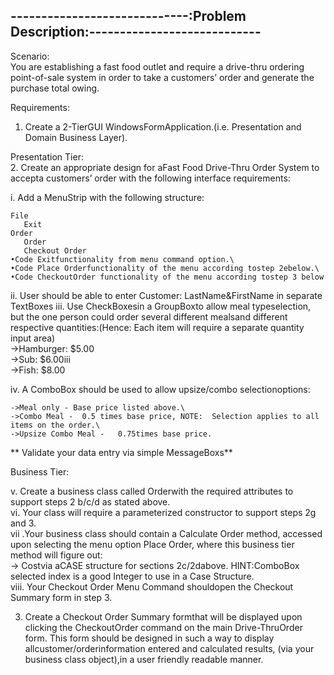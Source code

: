 -----------------------------:Problem Description:----------------------------
------------------------------------------------------------------------------

Scenario:\
You are establishing a fast food outlet and require a drive-thru ordering point-of-sale system in order to take a customers’ order and generate the purchase total owing.

Requirements:

1.	Create a 2-TierGUI WindowsFormApplication.(i.e. Presentation and Domain Business Layer).

Presentation Tier:\
2.	Create an appropriate design for aFast Food Drive-Thru Order System to accepta customers’ order with the following interface requirements:

i.	Add a MenuStrip with the following structure:

	File
	   Exit
	Order
	   Order
	   Checkout Order
	•Code Exitfunctionality from menu command option.\
	•Code Place Orderfunctionality of the menu according tostep 2ebelow.\
	•Code CheckoutOrder functionality of the menu according tostep 3 below
	
ii. User should be able to enter Customer: LastName&FirstName in separate TextBoxes
iii. Use CheckBoxesin a GroupBoxto allow meal typeselection, but the one person could order several different mealsand different respective quantities:(Hence:  Each item will require a separate quantity input area)\
	->Hamburger:  $5.00\
	->Sub:  $6.00iii\
	->Fish:  $8.00
	
iv. A ComboBox should be used to allow upsize/combo selectionoptions:

	->Meal only - Base price listed above.\
	->Combo Meal -	0.5 times base price, NOTE:  Selection applies to all items on the order.\
	->Upsize Combo Meal -	0.75times base price.

** Validate your data entry via simple MessageBoxs**

Business Tier:

v. Create a business class called Orderwith the required attributes to support steps 2 b/c/d as stated above.\
vi. Your class will require a parameterized constructor to support steps 2g and 3.\
vii .Your business class should contain a Calculate Order method, accessed upon selecting the menu option Place Order, where this business tier method will figure out:\
	-> Costvia aCASE structure for sections 2c/2dabove. HINT:ComboBox selected index is a good Integer to use in a Case Structure.\
viii. Your Checkout Order Menu Command shouldopen the Checkout Summary form in step 3.

3. Create a Checkout Order Summary formthat will be displayed upon clicking the CheckoutOrder command on the main Drive-ThruOrder form. This form should be designed in such a way to display allcustomer/orderinformation entered and calculated results, (via your business class object),in a user friendly readable manner.












